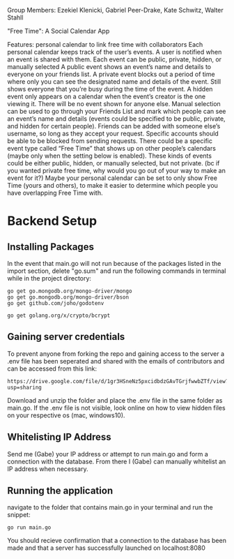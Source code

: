 Group Members: 
Ezekiel Klenicki,
Gabriel Peer-Drake,
Kate Schwitz,
Walter Stahll

"Free Time": A Social Calendar App

Features: personal calendar to link free time with collaborators
Each personal calendar keeps track of the user’s events.
A user is notified when an event is shared with them.
Each event can be public, private, hidden, or manually selected
A public event shows an event’s name and details to everyone on your friends list.
A private event blocks out a period of time where only you can see the designated name and details of the event. Still shows everyone that you’re busy during the time of the event.
A hidden event only appears on a calendar when the event’s creator is the one viewing it. There will be no event shown for anyone else.
Manual selection can be used to go through your Friends List and mark which people can see an event’s name and details (events could be specified to be public, private, and hidden for certain people).
Friends can be added with someone else’s username, so long as they accept your request. Specific accounts should be able to be blocked from sending requests.
There could be a specific event type called “Free Time” that shows up on other people’s calendars (maybe only when the setting below is enabled). These kinds of events could be either public, hidden, or manually selected, but not private. (bc if you wanted private free time, why would you go out of your way to make an event for it?)
Maybe your personal calendar can be set to only show Free Time (yours and others), to make it easier to determine which people you have overlapping Free Time with.

# Backend Setup
## Installing Packages

In the event that main.go will not run because of the packages listed in the import section, delete "go.sum" and run the following commands in terminal while in the project directory:

```
go get go.mongodb.org/mongo-driver/mongo
go get go.mongodb.org/mongo-driver/bson
go get github.com/joho/godotenv

go get golang.org/x/crypto/bcrypt
```

## Gaining server credentials

To prevent anyone from forking the repo and gaining access to the server a .env file has been seperated and shared with the emails of contributors and can be accessed from this link:

```
https://drive.google.com/file/d/1gr3HSneNz5pxcidbdzGAvTGrjfwwbZTf/view?usp=sharing
```

Download and unzip the folder and place the .env file in the same folder as main.go. If the .env file is not visible, look online on how to view hidden files on your respective os (mac, windows10).

## Whitelisting IP Address

Send me (Gabe) your IP address or attempt to run main.go and form a connection with the database. From there I (Gabe) can manually whitelist an IP address when necessary.

## Running the application

navigate to the folder that contains main.go in your terminal and run the snippet:

```
go run main.go
```
You should recieve confirmation that a connection to the database has been made and that a server has successfully launched on localhost:8080
